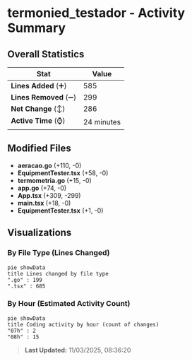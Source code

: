# termonied_testador - Activity Summary 

## Overall Statistics

| Stat                   | Value                                                             |
| ---------------------- | ----------------------------------------------------------------- |
| **Lines Added** (➕)   | 585                                          |
| **Lines Removed** (➖) | 299                                        |
| **Net Change** (↕)    | 286                |
| **Active Time** (⌚)   | 24 minutes |


## Modified Files
- **aeracao.go** (+110, -0)
- **EquipmentTester.tsx** (+58, -0)
- **termometria.go** (+15, -0)
- **app.go** (+74, -0)
- **App.tsx** (+309, -299)
- **main.tsx** (+18, -0)
- **EquipmentTester.tsx** (+1, -0)

## Visualizations

### By File Type (Lines Changed)

```mermaid
pie showData
title Lines changed by file type
".go" : 199
".tsx" : 685
```

### By Hour (Estimated Activity Count)

```mermaid
pie showData
title Coding activity by hour (count of changes)
"07h" : 2
"08h" : 15
```


> **Last Updated:** 11/03/2025, 08:36:20